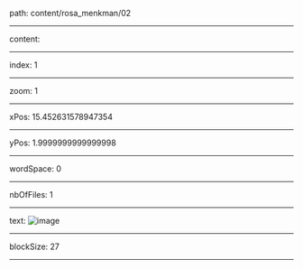 path: content/rosa_menkman/02

----

content: 

----

index: 1

----

zoom: 1

----

xPos: 15.452631578947354

----

yPos: 1.9999999999999998

----

wordSpace: 0

----

nbOfFiles: 1

----

text: ![image](02/image.png)

----

blockSize: 27

----

